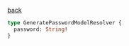 [back](../../tableOfContent.md)


```graphql
type GeneratePasswordModelResolver {
  password: String!
}
```
